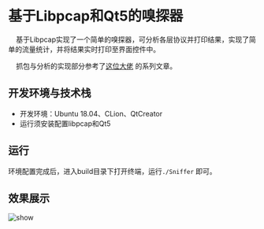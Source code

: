 # 基于Libpcap和Qt5的嗅探器
&nbsp;&nbsp;&nbsp;&nbsp;基于Libpcap实现了一个简单的嗅探器，可分析各层协议并打印结果，实现了简单的流量统计，并将结果实时打印至界面控件中。

&nbsp;&nbsp;&nbsp;&nbsp;抓包与分析的实现部分参考了[这位大佬](https://blog.csdn.net/Sophisticated_/article/details/83338772) 的系列文章。
## 开发环境与技术栈
- 开发环境：Ubuntu 18.04、CLion、QtCreator
- 运行须安装配置libpcap和Qt5
## 运行
环境配置完成后，进入build目录下打开终端，运行`./Sniffer` 即可。
## 效果展示
![show](https://img-blog.csdnimg.cn/20200617041817287.png?x-oss-process=image/watermark,type_ZmFuZ3poZW5naGVpdGk,shadow_10,text_aHR0cHM6Ly9ibG9nLmNzZG4ubmV0L3NpbmF0XzQxMTM1NDg3,size_16,color_FFFFFF,t_70)
